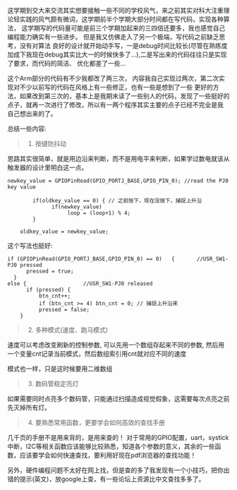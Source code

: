 这学期到交大来交流其实想要接触一些不同的学校风气，来之前其实对科大注重理论轻实践的风气颇有微词，这学期前半个学期大部分时间都在写代码，实现各种算法，
这学期写的代码量可能是前三个学期加起来的三四倍还要多，我也感觉自己编程能力确实有一些进步。 但是我又仿佛走入了另一个极端，写代码之前缺乏思考，没有对算法
良好的设计就开始动手写，一是debug时间比较长(尽管在熟练度加成下我现在debug其实比大一的时候快多了...),二是写出来的代码往往只是实现了要求，而代码的简洁、
优化都差了一些... 

这个Arm部分的代码有不少我都改了两三次， 内容我自己实现过两次，第二次实现对不少以前写的代码在风格上有一些修正，也有一些是想到了一些
更好的方法，如果改到第三次的，基本上是我期末读了一些别人的代码，发现了一些挺好的点子，就再一次进行了修改，所以有一两个程序其实主要的点子已经不完全是我
自己想出来的了。

总结一些内容:

> 1. 按键防抖动

思路其实很简单，就是用边沿来判断，而不是用电平来判断，如果学过数电就该从触发器的设计里明白这一点。

    newkey_value = GPIOPinRead(GPIO_PORTJ_BASE,GPIO_PIN_0);	//read the PJ0 key value
		
		    if(oldkey_value == 0) {	// 之前按下，现在没按下，捕捉上升沿
			      if(newkey_value)
				       loop = (loop+1) % 4;
		    }
	
		oldkey_value = newkey_value;
 
这个写法也挺好:

    if (GPIOPinRead(GPIO_PORTJ_BASE,GPIO_PIN_0)	== 0)	{		//USR_SW1-PJ0 pressed
		  pressed = true;	
	  } 
    else {					//USR_SW1-PJ0 released
		  if (pressed) { 	 
			  btn_cnt++; 
			  if (btn_cnt >= 4) btn_cnt = 0; // 捕捉上升沿来
			  pressed = false;
		}
	
 
> 2. 多种模式(速度、跑马模式)

速度可以考虑改变刷新的控制参数, 可以先用一个数组存起来不同的参数, 然后用一个变量cnt记录当前模式，然后数组索引用cnt就对应不同的速度

模式也一样，只是这时候要用二维数组

> 3. 数码管稳定亮灯

如果需要同时点亮多个数码管，只能通过扫描造成视觉假象，这需要每次点亮之前先灭掉所有灯。

> 4. 要熟悉常用函数，更要学会如何高效的查找手册

几千页的手册不是用来背的，是用来查的！ 对于常用的GPIO配置，uart，systick中断，I2C等相关函数应该能够比较熟悉，知道各个参数的意义，其余的一些函数，应该要学会如何快速查找，要利用好现在pdf浏览器的查找功能！ 

另外，硬件编程问题不太好在网上找，但是查的多了我发现有一个小技巧，把你出错的提示(英文)，放google上查，有一些论坛上资源比中文查找多多了。


